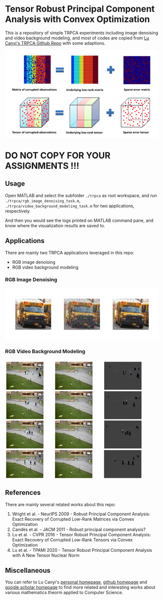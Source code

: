 # Tensor Robust Principal Component Analysis with Convex Optimization 

This is a repository of simple TRPCA experiments including image denoising and video background modeling, and most of codes are copied from [Lu Canyi's TRPCA Github Repo](https://github.com/canyilu/Tensor-Robust-Principal-Component-Analysis-TRPCA) with some adaptions.

![](./resources/banner.png)

# DO NOT COPY FOR YOUR ASSIGNMENTS !!!

## Usage

Open MATLAB and select the subfolder `./trpca` as root workspace, and run `./trpca/rgb_image_denoising_task.m`, `./trpca/video_background_modeling_task.m` for two applications, respectively.

And then you would see the logs printed on MATLAB command pane, and know where the visualization results are saved to.

## Applications

There are mainly two TRPCA applications leveraged in this repo:
- RGB image denoising
- RGB video background modeling

### RGB Image Denoising

![](./resources/image_denoising_example_2.png)

### RGB Video Background Modeling

![](./resources/background_modeling_example_1.png)

## References

There are mainly several related works about this repo:

1. Wright et al. - NeurIPS 2009 - Robust Principal Component Analysis: Exact Recovery of Corrupted Low-Rank Matrices via Convex Optimization
2. Candès et al. - JACM 2011 - Robust principal component analysis?
3. Lu et al. - CVPR 2016 - Tensor Robust Principal Component Analysis: Exact Recovery of Corrupted Low-Rank Tensors via Convex Optimization
4. Lu et al. - TPAMI 2020 - Tensor Robust Principal Component Analysis with A New Tensor Nuclear Norm

## Miscellaneous

You can refer to Lu Canyi's [personal homepage](https://canyilu.github.io/), [github homepage](https://github.com/canyilu) and [google scholar homepage](https://scholar.google.com/citations?user=EZcKJi4AAAAJ&hl=en) to find more related and interesting works about various mathematics theorm applied to Computer Science.

